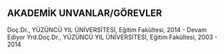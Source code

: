 ## AKADEMİK UNVANLAR/GÖREVLER

Doç.Dr., YÜZÜNCÜ YIL ÜNİVERSİTESİ, Eğitim Fakültesi, 2014 - Devam Ediyor
Yrd.Doç.Dr., YÜZÜNCÜ YIL ÜNİVERSİTESİ, Eğitim Fakültesi, 2003 - 2014
